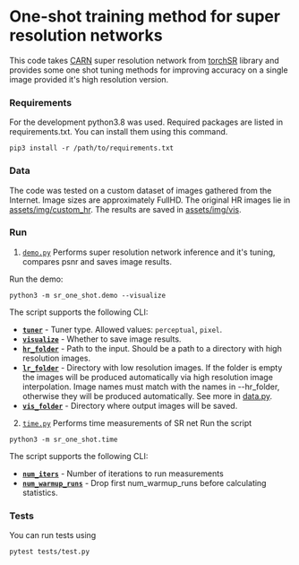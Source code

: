 # One-shot training method for super resolution networks

This code takes [CARN](https://arxiv.org/abs/1803.08664) super resolution network 
from [torchSR](https://github.com/Coloquinte/torchSR) library  and provides some one shot tuning methods 
for improving accuracy on a single image provided it's high resolution version.

### Requirements

For the development python3.8 was used. Required packages are listed in requirements.txt.
You can install them using this command.
```shell script
pip3 install -r /path/to/requirements.txt
```

### Data

The code was tested on a custom dataset of images gathered from the Internet. Image sizes are approximately FullHD.
The original HR images lie in [assets/img/custom_hr](./assets/img/custom_hr). The results are saved in 
[assets/img/vis](./assets/img/vis).

### Run

1. [`demo.py`](./sr_one_shot/demo.py) Performs super resolution network inference and it's tuning, compares psnr and 
saves image results.

Run the demo:
```shell script
python3 -m sr_one_shot.demo --visualize
```
 
The script supports the following CLI:
 - [__`tuner`__](./sr_one_shot/demo.py#L20) - Tuner type. Allowed values: `perceptual`, `pixel`.
 - [__`visualize`__](./sr_one_shot/demo.py#L30) - Whether to save image results.
 - [__`hr_folder`__](./sr_one_shot/demo.py#L22) - Path to the input. Should be a path to a directory with high resolution images.
 - [__`lr_folder`__](./sr_one_shot/demo.py#L24) - Directory with low resolution images. If the folder is empty the images will be
   produced automatically via high resolution image interpolation. Image names must match with the names in --hr_folder,
   otherwise they will be produced automatically. See more in [data.py](./sr_one_shot/data.py).
 - [__`vis_folder`__](./sr_one_shot/demo.py#L28) - Directory where output images will be saved.

2. [`time.py`](./sr_one_shot/time.py) Performs time measurements of SR net
Run the script
```shell script
python3 -m sr_one_shot.time
```

The script supports the following CLI:
 - [__`num_iters`__](./sr_one_shot/time.py#L16) - Number of iterations to run measurements
 - [__`num_warmup_runs`__](./sr_one_shot/time.py#L18) - Drop first num_warmup_runs before calculating statistics.

### Tests

You can run tests using
```shell script
pytest tests/test.py 
```